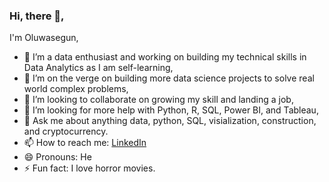 ### Hi, there 👋,
I'm Oluwasegun,

- 🔭 I’m a data enthusiast and working on building my technical skills in Data Analytics as I am self-learning,
- 🌱 I’m on the verge on building more data science projects to solve real world complex problems,
- 👯 I’m looking to collaborate on growing my skill and landing a job,
- 🤔 I’m looking for more help with Python, R, SQL, Power BI, and Tableau,
- 💬 Ask me about anything data, python, SQL, visialization, construction, and cryptocurrency.
- 📫 How to reach me: [LinkedIn](http://www.linkedin.com/in/oluwasegun-mohammed)
- 😄 Pronouns: He
- ⚡ Fun fact: I love horror movies.
